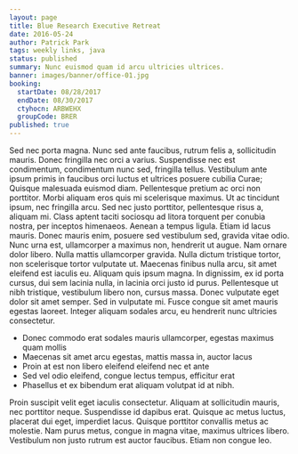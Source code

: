 ```yaml
---
layout: page
title: Blue Research Executive Retreat
date: 2016-05-24
author: Patrick Park
tags: weekly links, java
status: published
summary: Nunc euismod quam id arcu ultricies ultrices.
banner: images/banner/office-01.jpg
booking:
  startDate: 08/28/2017
  endDate: 08/30/2017
  ctyhocn: ARBWEHX
  groupCode: BRER
published: true
---
```

Sed nec porta magna. Nunc sed ante faucibus, rutrum felis a, sollicitudin mauris. Donec fringilla nec orci a varius. Suspendisse nec est condimentum, condimentum nunc sed, fringilla tellus. Vestibulum ante ipsum primis in faucibus orci luctus et ultrices posuere cubilia Curae; Quisque malesuada euismod diam. Pellentesque pretium ac orci non porttitor. Morbi aliquam eros quis mi scelerisque maximus. Ut ac tincidunt ipsum, nec fringilla arcu. Sed nec justo porttitor, pellentesque risus a, aliquam mi. Class aptent taciti sociosqu ad litora torquent per conubia nostra, per inceptos himenaeos. Aenean a tempus ligula. Etiam id lacus mauris.
Donec mauris enim, posuere sed vestibulum sed, gravida vitae odio. Nunc urna est, ullamcorper a maximus non, hendrerit ut augue. Nam ornare dolor libero. Nulla mattis ullamcorper gravida. Nulla dictum tristique tortor, non scelerisque tortor vulputate ut. Maecenas finibus nulla arcu, sit amet eleifend est iaculis eu. Aliquam quis ipsum magna. In dignissim, ex id porta cursus, dui sem lacinia nulla, in lacinia orci justo id purus. Pellentesque ut nibh tristique, vestibulum libero non, cursus massa. Donec vulputate eget dolor sit amet semper. Sed in vulputate mi. Fusce congue sit amet mauris egestas laoreet. Integer aliquam sodales arcu, eu hendrerit nunc ultricies consectetur.

* Donec commodo erat sodales mauris ullamcorper, egestas maximus quam mollis
* Maecenas sit amet arcu egestas, mattis massa in, auctor lacus
* Proin at est non libero eleifend eleifend nec et ante
* Sed vel odio eleifend, congue lectus tempus, efficitur erat
* Phasellus et ex bibendum erat aliquam volutpat id at nibh.

Proin suscipit velit eget iaculis consectetur. Aliquam at sollicitudin mauris, nec porttitor neque. Suspendisse id dapibus erat. Quisque ac metus luctus, placerat dui eget, imperdiet lacus. Quisque porttitor convallis metus ac molestie. Nam purus metus, congue in magna vitae, maximus ultrices libero. Vestibulum non justo rutrum est auctor faucibus. Etiam non congue leo.

